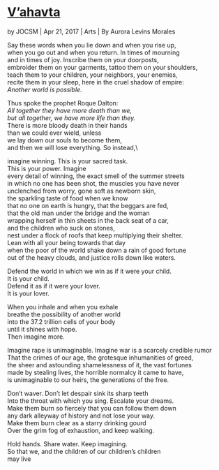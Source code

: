 [V’ahavta](http://jocsm.org/vahavta/)
==========
by JOCSM | Apr 21, 2017 | Arts | By Aurora Levins Morales

Say these words when you lie down and when you rise up,\
when you go out and when you return. In times of mourning\
and in times of joy. Inscribe them on your doorposts,\
embroider them on your garments, tattoo them on your shoulders,\
teach them to your children, your neighbors, your enemies,\
recite them in your sleep, here in the cruel shadow of empire:\
_Another world is possible._

Thus spoke the prophet Roque Dalton:\
_All together they have more death than we,_\
_but all together, we have more life than they._\
There is more bloody death in their hands\
than we could ever wield, unless\
we lay down our souls to become them,\
and then we will lose everything.  So instead,\

imagine winning.  This is your sacred task.\
This is your power. Imagine\
every detail of winning, the exact smell of the summer streets\
in which no one has been shot, the muscles you have never\
unclenched from worry, gone soft as newborn skin,\
the sparkling taste of food when we know\
that no one on earth is hungry, that the beggars are fed,\
that the old man under the bridge and the woman\
wrapping herself in thin sheets in the back seat of a car,\
and the children who suck on stones,\
nest under a flock of roofs that keep multiplying their shelter.\
Lean with all your being towards that day\
when the poor of the world shake down a rain of good fortune\
out of the heavy clouds, and justice rolls down like waters.

Defend the world in which we win as if it were your child.\
It is your child.\
Defend it as if it were your lover.\
It is your lover.

When you inhale and when you exhale\
breathe the possibility of another world\
into the 37.2 trillion cells of your body\
until it shines with hope.\
Then imagine more.

Imagine rape is unimaginable. Imagine war is a scarcely credible rumor\
That the crimes of our age, the grotesque inhumanities of greed,\
the sheer and astounding shamelessness of it, the vast fortunes\
made by stealing lives, the horrible normalcy it came to have,\
is unimaginable to our heirs, the generations of the free.

Don’t waver. Don’t let despair sink its sharp teeth\
Into the throat with which you sing.  Escalate your dreams.\
Make them burn so fiercely that you can follow them down\
any dark alleyway of history and not lose your way.\
Make them burn clear as a starry drinking gourd\
Over the grim fog of exhaustion, and keep walking.

Hold hands. Share water. Keep imagining.\
So that we, and the children of our children’s children\
may live
